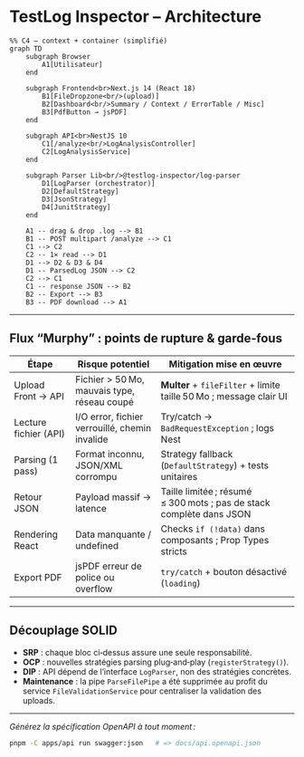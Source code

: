 # TestLog Inspector – Architecture

```mermaid
%% C4 – context + container (simplifié)
graph TD
    subgraph Browser
        A1[Utilisateur]
    end

    subgraph Frontend<br>Next.js 14 (React 18)
        B1[FileDropzone<br/>(upload)]
        B2[Dashboard<br/>Summary / Context / ErrorTable / Misc]
        B3[PdfButton → jsPDF]
    end

    subgraph API<br>NestJS 10
        C1[/analyze<br/>LogAnalysisController]
        C2[LogAnalysisService]
    end

    subgraph Parser Lib<br/>@testlog‑inspector/log-parser
        D1[LogParser (orchestrator)]
        D2[DefaultStrategy]
        D3[JsonStrategy]
        D4[JunitStrategy]
    end

    A1 -- drag & drop .log --> B1
    B1 -- POST multipart /analyze --> C1
    C1 --> C2
    C2 -- 1× read --> D1
    D1 --> D2 & D3 & D4
    D1 -- ParsedLog JSON --> C2
    C2 --> C1
    C1 -- response JSON --> B2
    B2 -- Export --> B3
    B3 -- PDF download --> A1
```

---

## Flux “Murphy” : points de rupture & garde‑fous

| Étape                 | Risque potentiel                               | Mitigation mise en œuvre                                             |
| --------------------- | ---------------------------------------------- | -------------------------------------------------------------------- |
| Upload Front → API    | Fichier > 50 Mo, mauvais type, réseau coupé    | **Multer** + `fileFilter` + limite taille 50 Mo ; message clair UI   |
| Lecture fichier (API) | I/O error, fichier verrouillé, chemin invalide | Try/catch → `BadRequestException` ; logs Nest                        |
| Parsing (1 pass)    | Format inconnu, JSON/XML corrompu              | Strategy fallback (`DefaultStrategy`) + tests unitaires              |
| Retour JSON           | Payload massif → latence                       | Taille limitée ; résumé ≤ 300 mots ; pas de stack complète dans JSON |
| Rendering React       | Data manquante / undefined                     | Checks `if (!data)` dans composants ; Prop Types stricts             |
| Export PDF            | jsPDF erreur de police ou overflow             | `try/catch` + bouton désactivé (`loading`)                           |

---

## Découplage SOLID

* **SRP** : chaque bloc ci‑dessus assure une seule responsabilité.
* **OCP** : nouvelles stratégies parsing plug‑and‑play (`registerStrategy()`).
* **DIP** : API dépend de l’interface `LogParser`, non des stratégies concrètes.
* **Maintenance** : la pipe `ParseFilePipe` a été supprimée au profit du service `FileValidationService` pour centraliser la validation des uploads.

---

*Générez la spécification OpenAPI à tout moment :*

```bash
pnpm -C apps/api run swagger:json   # => docs/api.openapi.json
```
